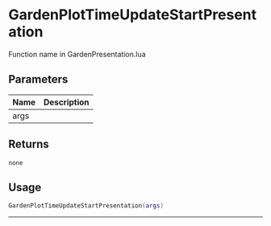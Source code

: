 # GardenPlotTimeUpdateStartPresentation

Function name in GardenPresentation.lua

## Parameters

| Name | Description |
| ---- | ----------- |
| args |             |

## Returns

`none`

## Usage

```lua
GardenPlotTimeUpdateStartPresentation(args)
```

---
